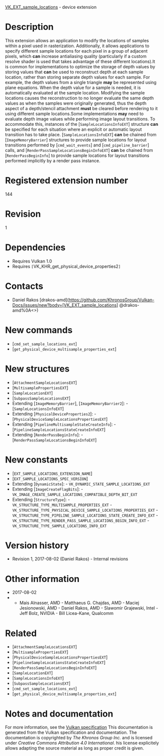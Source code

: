 [VK_EXT_sample_locations](https://www.khronos.org/registry/vulkan/specs/1.3-extensions/man/html/VK_EXT_sample_locations.html) - device extension

# Description
This extension allows an application to modify the locations of samples
within a pixel used in rasterization.
Additionally, it allows applications to specify different sample locations
for each pixel in a group of adjacent pixels, which  **can**  increase
antialiasing quality (particularly if a custom resolve shader is used that
takes advantage of these different locations).It is common for implementations to optimize the storage of depth values by
storing values that  **can**  be used to reconstruct depth at each sample
location, rather than storing separate depth values for each sample.
For example, the depth values from a single triangle  **may**  be represented
using plane equations.
When the depth value for a sample is needed, it is automatically evaluated
at the sample location.
Modifying the sample locations causes the reconstruction to no longer
evaluate the same depth values as when the samples were originally
generated, thus the depth aspect of a depth/stencil attachment  **must**  be
cleared before rendering to it using different sample locations.Some implementations  **may**  need to evaluate depth image values while
performing image layout transitions.
To accommodate this, instances of the [`SampleLocationsInfoEXT`]
structure  **can**  be specified for each situation where an explicit or
automatic layout transition has to take place.
[`SampleLocationsInfoEXT`] **can**  be chained from
[`ImageMemoryBarrier`] structures to provide sample locations for layout
transitions performed by [`cmd_wait_events`] and
[`cmd_pipeline_barrier`] calls, and
[`RenderPassSampleLocationsBeginInfoEXT`] **can**  be chained from
[`RenderPassBeginInfo`] to provide sample locations for layout
transitions performed implicitly by a render pass instance.

# Registered extension number
144

# Revision
1

# Dependencies
- Requires Vulkan 1.0
- Requires `[`VK_KHR_get_physical_device_properties2`]`

# Contacts
- Daniel Rakos [drakos-amd](https://github.com/KhronosGroup/Vulkan-Docs/issues/new?body=[VK_EXT_sample_locations] @drakos-amd%0A<<Here describe the issue or question you have about the VK_EXT_sample_locations extension>>)

# New commands
- [`cmd_set_sample_locations_ext`]
- [`get_physical_device_multisample_properties_ext`]

# New structures
- [`AttachmentSampleLocationsEXT`]
- [`MultisamplePropertiesEXT`]
- [`SampleLocationEXT`]
- [`SubpassSampleLocationsEXT`]
- Extending [`ImageMemoryBarrier`], [`ImageMemoryBarrier2`]:  - [`SampleLocationsInfoEXT`] 
- Extending [`PhysicalDeviceProperties2`]:  - [`PhysicalDeviceSampleLocationsPropertiesEXT`] 
- Extending [`PipelineMultisampleStateCreateInfo`]:  - [`PipelineSampleLocationsStateCreateInfoEXT`] 
- Extending [`RenderPassBeginInfo`]:  - [`RenderPassSampleLocationsBeginInfoEXT`]

# New constants
- [`EXT_SAMPLE_LOCATIONS_EXTENSION_NAME`]
- [`EXT_SAMPLE_LOCATIONS_SPEC_VERSION`]
- Extending [`DynamicState`]:  - `VK_DYNAMIC_STATE_SAMPLE_LOCATIONS_EXT` 
- Extending [`ImageCreateFlagBits`]:  - `VK_IMAGE_CREATE_SAMPLE_LOCATIONS_COMPATIBLE_DEPTH_BIT_EXT` 
- Extending [`StructureType`]:  - `VK_STRUCTURE_TYPE_MULTISAMPLE_PROPERTIES_EXT`  - `VK_STRUCTURE_TYPE_PHYSICAL_DEVICE_SAMPLE_LOCATIONS_PROPERTIES_EXT`  - `VK_STRUCTURE_TYPE_PIPELINE_SAMPLE_LOCATIONS_STATE_CREATE_INFO_EXT`  - `VK_STRUCTURE_TYPE_RENDER_PASS_SAMPLE_LOCATIONS_BEGIN_INFO_EXT`  - `VK_STRUCTURE_TYPE_SAMPLE_LOCATIONS_INFO_EXT`

# Version history
- Revision 1, 2017-08-02 (Daniel Rakos)  - Internal revisions

# Other information
* 2017-08-02
*   - Mais Alnasser, AMD  - Matthaeus G. Chajdas, AMD  - Maciej Jesionowski, AMD  - Daniel Rakos, AMD  - Slawomir Grajewski, Intel  - Jeff Bolz, NVIDIA  - Bill Licea-Kane, Qualcomm

# Related
- [`AttachmentSampleLocationsEXT`]
- [`MultisamplePropertiesEXT`]
- [`PhysicalDeviceSampleLocationsPropertiesEXT`]
- [`PipelineSampleLocationsStateCreateInfoEXT`]
- [`RenderPassSampleLocationsBeginInfoEXT`]
- [`SampleLocationEXT`]
- [`SampleLocationsInfoEXT`]
- [`SubpassSampleLocationsEXT`]
- [`cmd_set_sample_locations_ext`]
- [`get_physical_device_multisample_properties_ext`]

# Notes and documentation
For more information, see the [Vulkan specification](https://www.khronos.org/registry/vulkan/specs/1.3-extensions/html/vkspec.html)
This documentation is generated from the Vulkan specification and documentation.
The documentation is copyrighted by *The Khronos Group Inc.* and is licensed under *Creative Commons Attribution 4.0 International*.
his license explicitely allows adapting the source material as long as proper credit is given.
        